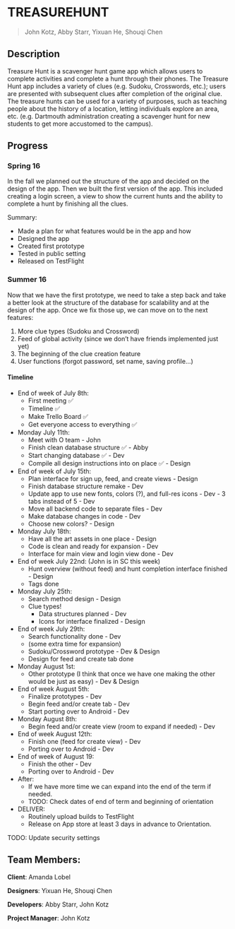 # TREASUREHUNT

> John Kotz, Abby Starr, Yixuan He, Shouqi Chen

## Description

Treasure Hunt is a scavenger hunt game app which allows users to complete activities and complete a hunt through their phones. The Treasure Hunt app includes a variety of clues (e.g. Sudoku, Crosswords, etc.); users are presented with subsequent clues after completion of the original clue. The treasure hunts can be used for a variety of purposes, such as teaching people about the history of a location, letting individuals explore an area, etc. (e.g. Dartmouth administration creating a scavenger hunt for new students to get more accustomed to the campus).

## Progress
### Spring 16
In the fall we planned out the structure of the app and decided on the design of the app. Then we built the first version of the app. This included creating a login screen, a view to show the current hunts and the ability to complete a hunt by finishing all the clues.

Summary:

* Made a plan for what features would be in the app and how
* Designed the app
* Created first prototype
* Tested in public setting
* Released on TestFlight

### Summer 16
Now that we have the first prototype, we need to take a step back and take a better look at the structure of the database for scalability and at the design of the app. Once we fix those up, we can move on to the next features:

1. More clue types (Sudoku and Crossword)
2. Feed of global activity (since we don’t have friends implemented just yet)
3. The beginning of the clue creation feature
4. User functions (forgot password, set name, saving profile…)

#### Timeline

- End of week of July 8th:
	- First meeting ✅
	- Timeline ✅
	- Make Trello Board ✅
	- Get everyone access to everything ✅
- Monday July 11th:
	- Meet with O team - John
	- Finish clean database structure ✅ - Abby
	- Start changing database ✅  - Dev
	- Compile all design instructions into on place ✅ - Design
- End of week of July 15th:
	- Plan interface for sign up, feed, and create views - Design
	- Finish database structure remake - Dev
	- Update app to use new fonts, colors (?), and full-res icons - Dev
    	        - 3 tabs instead of 5 - Dev
	- Move all backend code to separate files - Dev
	- Make database changes in code - Dev
	- Choose new colors? - Design
- Monday July 18th:
	- Have all the art assets in one place - Design
	- Code is clean and ready for expansion - Dev
	- Interface for main view and login view done - Dev
- End of week July 22nd: (John is in SC this week)
	- Hunt overview (without feed) and hunt completion interface finished - Design
	- Tags done
- Monday July 25th:
	- Search method design - Design
	- Clue types!
    	- Data structures planned - Dev
    	- Icons for interface finalized - Design
- End of week July 29th:
  	- Search functionality done - Dev
	- (some extra time for expansion)
	- Sudoku/Crossword prototype - Dev & Design
	- Design for feed and create tab done
- Monday August 1st:
	- Other prototype (I think that once we have one making the other would be just as easy) - Dev & Design
- End of week August 5th:
	- Finalize prototypes - Dev
	- Begin feed and/or create tab - Dev
	- Start porting over to Android - Dev
- Monday August 8th:
	- Begin feed and/or create view (room to expand if needed) - Dev
- End of week August 12th:
	- Finish one (feed for create view) - Dev
	- Porting over to Android - Dev
- End of week of August 19:
	- Finish the other - Dev
	- Porting over to Android - Dev
- After:
	- If we have more time we can expand into the end of the term if needed.
	- TODO: Check dates of end of term and beginning of orientation
- DELIVER:
	- Routinely upload builds to TestFlight
	- Release on App store at least 3 days in advance to Orientation.


TODO: Update security settings

## Team Members:

__Client__: Amanda Lobel

__Designers__: Yixuan He, Shouqi Chen

__Developers__: Abby Starr, John Kotz

__Project Manager__: John Kotz
